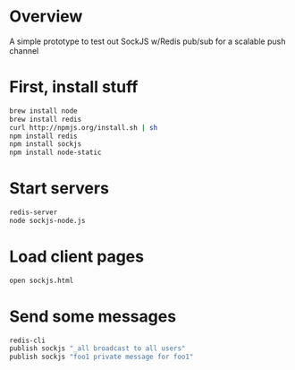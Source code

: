 # Overview

A simple prototype to test out SockJS w/Redis pub/sub for a scalable push channel

# First, install stuff

```sh
brew install node 
brew install redis
curl http://npmjs.org/install.sh | sh
npm install redis
npm install sockjs
npm install node-static
```

# Start servers

```sh
redis-server
node sockjs-node.js
```

# Load client pages

```sh
open sockjs.html
```

# Send some messages

```sh
redis-cli
publish sockjs "_all broadcast to all users"
publish sockjs "foo1 private message for foo1"
```
